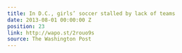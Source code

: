 ```yaml
---
title: In D.C., girls’ soccer stalled by lack of teams
date: 2013-08-01 00:00:00 Z
position: 23
link: http://wapo.st/2rouo9s
source: The Washington Post
---
```


